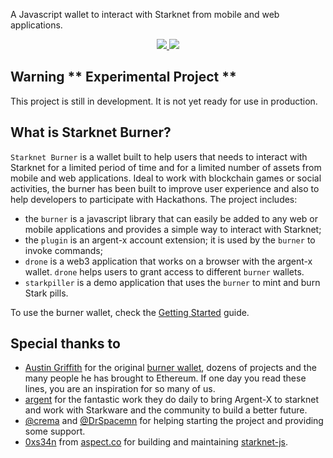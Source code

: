 A Javascript wallet to interact with Starknet from mobile and web applications.

<!-- badges -->
<p align="center">
  <a href="https://starkware.co/">
    <img src="https://img.shields.io/badge/powered_by-StarkWare-navy">
  </a>
  <a href="https://github.com/dontpanicdao/starknet-burner/blob/main/LICENSE/">
    <img src="https://img.shields.io/badge/license-MIT-black">
  </a>
</p>

## Warning ** Experimental Project **

This project is still in development. It is not yet ready for use in production.

## What is Starknet Burner?

`Starknet Burner` is a wallet built to help users that needs to interact with
Starknet for a limited period of time and for a limited number of assets from
mobile and web applications. Ideal to work with blockchain games or social
activities, the burner has been built to improve user experience and also to
help developers to participate with Hackathons. The project includes:

- the `burner` is a javascript library that can easily be added to any web
  or mobile applications and provides a simple way to interact with Starknet;
- the `plugin` is an argent-x account extension; it is used by the `burner`
  to invoke commands;
- `drone` is a web3 application that works on a browser with the argent-x
  wallet. `drone` helps users to grant access to different `burner` wallets.
- `starkpiller` is a demo application that uses the `burner` to mint and burn
  Stark pills.

To use the burner wallet, check the
[Getting Started](./docs/README.md) guide.

## Special thanks to

- [Austin Griffith](https://twitter.com/austingriffith) for the original
  [burner wallet](https://github.com/austintgriffith/burner-wallet), dozens of
  projects and the many people he has brought to Ethereum. If one day you read
  these lines, you are an inspiration for so many of us.
- [argent](https://twitter.com/argentHQ) for the fantastic work they do daily
  to bring Argent-X to starknet and work with Starkware and the community to
  build a better future.
- [@crema](https://twitter.com/crema_fr) and
  [@DrSpacemn](https://twitter.com/DrSpacemn) for helping starting the project
  and providing some support.
- [0xs34n](https://twitter.com/0xs34n) from 
  [aspect.co](https://twitter.com/aspectdotco) for building and maintaining
  [starknet-js](https://github.com/0xs34n/starknet.js).
